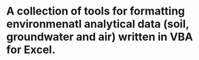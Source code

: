 # A collection of tools for formatting environmenatl analytical data (soil, groundwater and air) written in VBA for Excel.
